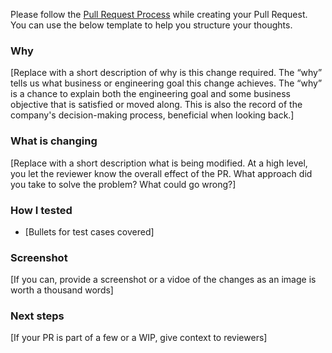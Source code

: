 Please follow the [Pull Request Process](https://backstage.iad.w10e.com/docs/default/component/eng-handbook/practices-processes/pull-request-reviews/#pull-request-process) while creating your Pull Request. You can use the below template to help you structure your thoughts.

### Why

[Replace with a short description of why is this change required. The “why” tells us what business or engineering goal this change achieves. The “why” is a chance to explain both the engineering goal and some business objective that is satisfied or moved along. This is also the record of the company's decision-making process, beneficial when looking back.]

### What is changing

[Replace with a short description what is being modified. At a high level, you let the reviewer know the overall effect of the PR. What approach did you take to solve the problem? What could go wrong?]

### How I tested

* [Bullets for test cases covered]

### Screenshot
[If you can, provide a screenshot or a vidoe of the changes as an image is worth a thousand words]

### Next steps

[If your PR is part of a few or a WIP, give context to reviewers]

